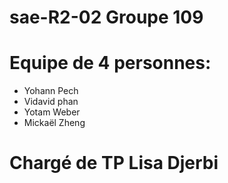 # sae-R2-02 Groupe 109

# Equipe de 4 personnes:
- Yohann Pech
- Vidavid phan
- Yotam Weber
- Mickaël Zheng

# Chargé de TP Lisa Djerbi
